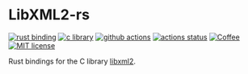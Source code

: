 # LibXML2-rs

[![rust binding][rust-badge]][rust-link]
[![c library][c-badge]][c-link]
[![github actions][actions-badge]][actions]
[![actions status][actions-status-badge]][actions]
[![Coffee][buy-me-coffee]][coffee]
[![MIT license][mit-badge]][mit-link]

Rust bindings for the C library [libxml2][c-link].

[libxml2-repo]: https://gitlab.gnome.org/GNOME/libxml2
[rust-link]: https://github.com/zwill22/libxml2-rs
[c-link]: https://gitlab.gnome.org/GNOME/libxml2
[mit-link]: https://github.com/zwill22/libxml2-rs/LICENSE
[coffee]: https://coff.ee/zmwill
[actions]: https://github.com/zwill22/libxml2-rs/actions/workflows/test.yml

[c-badge]: https://img.shields.io/badge/C-00599C?logo=c&logoColor=white
[rust-badge]: https://img.shields.io/badge/Rust-AA0000?logo=rust&logoColor=white
[buy-me-coffee]: https://img.shields.io/badge/Buy_Me_A_Coffee-FFDD00?logo=buy-me-a-coffee&logoColor=black   
[actions-badge]: https://img.shields.io/badge/GitHub_Actions-2088FF?logo=github-actions&logoColor=white
[actions-status-badge]: https://github.com/zwill22/libxml2-rs/actions/workflows/test.yml/badge.svg?style=for-the-badge
[mit-badge]: https://img.shields.io/github/license/zwill22/libxml2-rs

